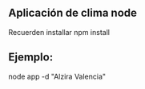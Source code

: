 ## Aplicación de clima node

Recuerden installar npm install

## Ejemplo:

node app -d "Alzira Valencia"

